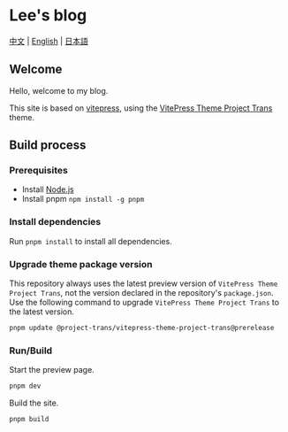 # Lee's blog

[中文](README.md) | [English](README_en.md) | [日本語](README_ja.md)

## Welcome

Hello, welcome to my blog.

This site is based on [vitepress](https://vitepress.dev/zh/), using the [VitePress Theme Project Trans](https://github.com/project-trans/vitepress-theme-project-trans) theme.

## Build process

### Prerequisites

- Install [Node.js](https://nodejs.org/zh-cn)
- Install pnpm `npm install -g pnpm`

### Install dependencies

Run `pnpm install` to install all dependencies.

### Upgrade theme package version

This repository always uses the latest preview version of `VitePress Theme Project Trans`, not the version declared in the repository's `package.json`. Use the following command to upgrade `VitePress Theme Project Trans` to the latest version.

```bash
pnpm update @project-trans/vitepress-theme-project-trans@prerelease
```

### Run/Build

Start the preview page.

```bash
pnpm dev
```

Build the site.

```bash
pnpm build
```
